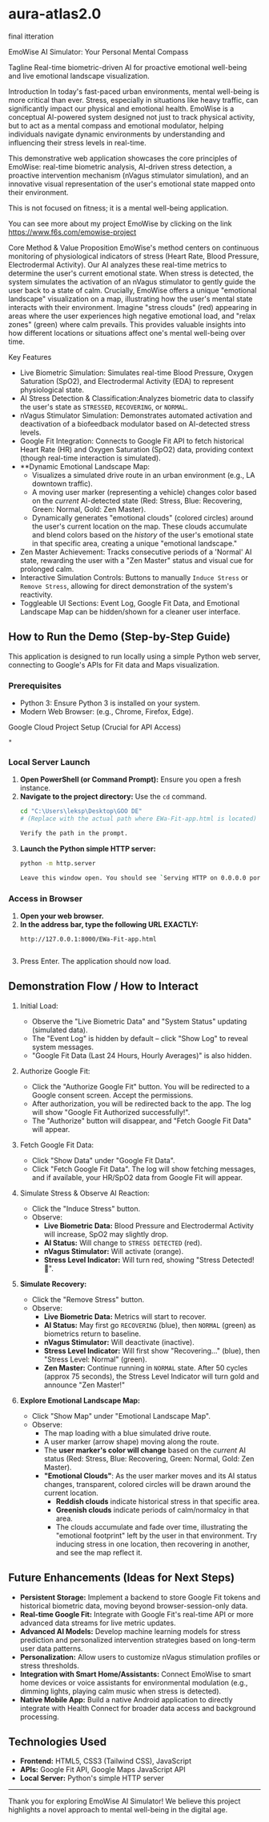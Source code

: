 
# aura-atlas2.0
final itteration


 EmoWise AI Simulator: Your Personal Mental Compass

 Tagline
Real-time biometric-driven AI for proactive emotional well-being and live emotional landscape visualization.

 Introduction
In today's fast-paced urban environments, mental well-being is more critical than ever. Stress, especially in situations like heavy traffic, can significantly impact our physical and emotional health. EmoWise is a conceptual AI-powered system designed not just to track physical activity, but to act as a mental compass and emotional modulator, helping individuals navigate dynamic environments by understanding and influencing their stress levels in real-time.

This demonstrative web application showcases the core principles of EmoWise: real-time biometric analysis, AI-driven stress detection, a proactive intervention mechanism (nVagus stimulator simulation), and an innovative visual representation of the user's emotional state mapped onto their environment.

This is not focused on fitness; it is a mental well-being application.

You can see more about my project EmoWise by clicking on the link  https://www.f6s.com/emowise-project

 Core Method & Value Proposition
EmoWise's method centers on continuous monitoring of physiological indicators of stress (Heart Rate, Blood Pressure, Electrodermal Activity). Our AI analyzes these real-time metrics to determine the user's current emotional state. When stress is detected, the system simulates the activation of an nVagus stimulator to gently guide the user back to a state of calm. Crucially, EmoWise offers a unique "emotional landscape" visualization on a map, illustrating how the user's mental state interacts with their environment. Imagine "stress clouds" (red) appearing in areas where the user experiences high negative emotional load, and "relax zones" (green) where calm prevails. This provides valuable insights into how different locations or situations affect one's mental well-being over time.

 Key Features

*   Live Biometric Simulation: Simulates real-time Blood Pressure, Oxygen Saturation (SpO2), and Electrodermal Activity (EDA) to represent physiological state.
*   AI Stress Detection & Classification:Analyzes biometric data to classify the user's state as `STRESSED`, `RECOVERING`, or `NORMAL`.
*   nVagus Stimulator Simulation: Demonstrates automated activation and deactivation of a biofeedback modulator based on AI-detected stress levels.
*   Google Fit Integration: Connects to Google Fit API to fetch historical Heart Rate (HR) and Oxygen Saturation (SpO2) data, providing context (though real-time interaction is simulated).
*   **Dynamic Emotional Landscape Map:
    *   Visualizes a simulated drive route in an urban environment (e.g., LA downtown traffic).
    *   A moving user marker (representing a vehicle) changes color based on the *current* AI-detected state (Red: Stress, Blue: Recovering, Green: Normal, Gold: Zen Master).
    *   Dynamically generates "emotional clouds" (colored circles) around the user's current location on the map. These clouds accumulate and blend colors based on the *history* of the user's emotional state in that specific area, creating a unique "emotional landscape."
*   Zen Master Achievement: Tracks consecutive periods of a 'Normal' AI state, rewarding the user with a "Zen Master" status and visual cue for prolonged calm.
*   Interactive Simulation Controls: Buttons to manually `Induce Stress` or `Remove Stress`, allowing for direct demonstration of the system's reactivity.
*   Toggleable UI Sections: Event Log, Google Fit Data, and Emotional Landscape Map can be hidden/shown for a cleaner user interface.

## How to Run the Demo (Step-by-Step Guide)

This application is designed to run locally using a simple Python web server, connecting to Google's APIs for Fit data and Maps visualization.

### Prerequisites

*   Python 3: Ensure Python 3 is installed on your system.
*   Modern Web Browser: (e.g., Chrome, Firefox, Edge).

 Google Cloud Project Setup (Crucial for API Access)

    *


### Local Server Launch

1.  **Open PowerShell (or Command Prompt):** Ensure you open a fresh instance.
2.  **Navigate to the project directory:** Use the `cd` command.
    ```bash
    cd "C:\Users\leksp\Desktop\GOO DE" 
    # (Replace with the actual path where EWa-Fit-app.html is located)
    
    Verify the path in the prompt.
3.  **Launch the Python simple HTTP server:**
    ```bash
    python -m http.server
    
    Leave this window open. You should see `Serving HTTP on 0.0.0.0 port 8000 (http://0.0.0.0:8000/) ...`

### Access in Browser

1.  **Open your web browser.**
2.  **In the address bar, type the following URL EXACTLY:**
    ```
    http://127.0.0.1:8000/EWa-Fit-app.html


3.  Press Enter. The application should now load.


## Demonstration Flow / How to Interact

1.  Initial Load:
    *   Observe the "Live Biometric Data" and "System Status" updating (simulated data).
    *   The "Event Log" is hidden by default – click "Show Log" to reveal system messages.
    *   "Google Fit Data (Last 24 Hours, Hourly Averages)" is also hidden.

2.  Authorize Google Fit:
    *   Click the "Authorize Google Fit" button. You will be redirected to a Google consent screen. Accept the permissions.
    *   After authorization, you will be redirected back to the app. The log will show "Google Fit Authorized successfully!".
    *   The "Authorize" button will disappear, and "Fetch Google Fit Data" will appear.

3.  Fetch Google Fit Data:
    *   Click "Show Data" under "Google Fit Data".
    *   Click "Fetch Google Fit Data". The log will show fetching messages, and if available, your HR/SpO2 data from Google Fit will appear.

4.  Simulate Stress & Observe AI Reaction:
    *   Click the "Induce Stress" button.
    *   Observe:
        *   **Live Biometric Data:** Blood Pressure and Electrodermal Activity will increase, SpO2 may slightly drop.
        *   **AI Status:** Will change to `STRESS DETECTED` (red).
        *   **nVagus Stimulator:** Will activate (orange).
        *   **Stress Level Indicator:** Will turn red, showing "Stress Detected! 🚨".

5.  **Simulate Recovery:**
    *   Click the "Remove Stress" button.
    *   Observe:
        *   **Live Biometric Data:** Metrics will start to recover.
        *   **AI Status:** May first go `RECOVERING` (blue), then `NORMAL` (green) as biometrics return to baseline.
        *   **nVagus Stimulator:** Will deactivate (inactive).
        *   **Stress Level Indicator:** Will first show "Recovering..." (blue), then "Stress Level: Normal" (green).
        *   **Zen Master:** Continue running in `NORMAL` state. After 50 cycles (approx 75 seconds), the Stress Level Indicator will turn gold and announce "Zen Master!"

6.  **Explore Emotional Landscape Map:**
    *   Click "Show Map" under "Emotional Landscape Map".
    *   Observe:
        *   The map loading with a blue simulated drive route.
        *   A user marker (arrow shape) moving along the route.
        *   The **user marker's color will change** based on the *current* AI status (Red: Stress, Blue: Recovering, Green: Normal, Gold: Zen Master).
        *   **"Emotional Clouds"**: As the user marker moves and its AI status changes, transparent, colored circles will be drawn around the current location.
            *   **Reddish clouds** indicate historical stress in that specific area.
            *   **Greenish clouds** indicate periods of calm/normalcy in that area.
            *   The clouds accumulate and fade over time, illustrating the "emotional footprint" left by the user in that environment. Try inducing stress in one location, then recovering in another, and see the map reflect it.

## Future Enhancements (Ideas for Next Steps)

*   **Persistent Storage:** Implement a backend to store Google Fit tokens and historical biometric data, moving beyond browser-session-only data.
*   **Real-time Google Fit:** Integrate with Google Fit's real-time API or more advanced data streams for live metric updates.
*   **Advanced AI Models:** Develop machine learning models for stress prediction and personalized intervention strategies based on long-term user data patterns.
*   **Personalization:** Allow users to customize nVagus stimulation profiles or stress thresholds.
*   **Integration with Smart Home/Assistants:** Connect EmoWise to smart home devices or voice assistants for environmental modulation (e.g., dimming lights, playing calm music when stress is detected).
*   **Native Mobile App:** Build a native Android application to directly integrate with Health Connect for broader data access and background processing.

## Technologies Used

*   **Frontend:** HTML5, CSS3 (Tailwind CSS), JavaScript
*   **APIs:** Google Fit API, Google Maps JavaScript API
*   **Local Server:** Python's simple HTTP server

---

Thank you for exploring EmoWise AI Simulator! We believe this project highlights a novel approach to mental well-being in the digital age.
